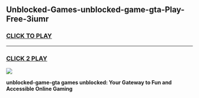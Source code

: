 
## Unblocked-Games-unblocked-game-gta-Play-Free-3iumr
<h3>
<a href="https://premium76.site?title=unblocked-game-gta&ref=10A">CLICK TO PLAY</a></h3>
<hr>

<h3>
<a href="https://premium76.site?title=unblocked-game-gta&ref=10A">CLICK 2 PLAY</a>
  
</h3>

<a href="https://premium76.site?title=unblocked-game-gta&ref=10A"><img src="https://clearcache.store/games.png"></a>


**unblocked-game-gta games unblocked: Your Gateway to Fun and Accessible Online Gaming**
